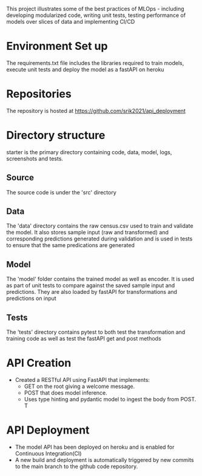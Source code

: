 This project illustrates some of the best practices of MLOps - including developing modularized code, writing unit tests, testing performance of models over slices of data and implementing CI/CD

# Environment Set up
The requirements.txt file includes the libraries required to train models, execute unit tests and deploy the model as a fastAPI on heroku

# Repositories
The repository is hosted at https://github.com/srik2021/api_deployment

# Directory structure
starter is the primary directory containing code, data, model, logs, screenshots and tests.  

## Source
The source code is under the 'src' directory

## Data
The 'data' directory contains the raw census.csv used to train and validate the model.  It also stores sample input (raw and transformed) and corresponding predictions generated during validation and is used in tests to ensure that the same predications are generated

## Model
The 'model' folder contains the trained model as well as encoder.  It is used as part of unit tests to compare against the saved sample input and predictions.  They are also loaded by fastAPI for transformations and predictions on input

## Tests
The 'tests' directory contains pytest to both test the transformation and training code as well as test the fastAPI get and post methods

# API Creation
*  Created a RESTful API using FastAPI that implements:
    * GET on the root giving a welcome message.
    * POST that does model inference.
    * Uses type hinting and pydantic model to ingest the body from POST. T

# API Deployment
* The model API has been deployed on heroku and is enabled for Continuous Integration(CI)
* A new build and deployment is automatically triggered by new commits to the main branch to the github code repository.

